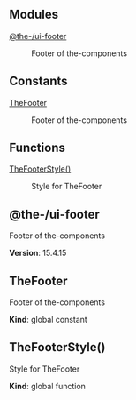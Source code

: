 <!--- Code generated by @the-/script-doc. DO NOT EDIT. -->

## Modules

<dl>
<dt><a href="#module_@the-/ui-footer">@the-/ui-footer</a></dt>
<dd><p>Footer of the-components</p>
</dd>
</dl>

## Constants

<dl>
<dt><a href="#TheFooter">TheFooter</a></dt>
<dd><p>Footer of the-components</p>
</dd>
</dl>

## Functions

<dl>
<dt><a href="#TheFooterStyle">TheFooterStyle()</a></dt>
<dd><p>Style for TheFooter</p>
</dd>
</dl>

<a name="module_@the-/ui-footer"></a>

## @the-/ui-footer
Footer of the-components

**Version**: 15.4.15  
<a name="TheFooter"></a>

## TheFooter
Footer of the-components

**Kind**: global constant  
<a name="TheFooterStyle"></a>

## TheFooterStyle()
Style for TheFooter

**Kind**: global function  
